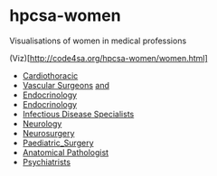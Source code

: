 # hpcsa-women
Visualisations of women in medical professions

(Viz)[http://code4sa.org/hpcsa-women/women.html]

* [Cardiothoracic](http://code4sa.org/hpcsa-women/cardiothoracic.html)
* [Vascular Surgeons](http://code4sa.org/hpcsa-women/vascular.html) [and](http://code4sa.org/hpcsa-women/degrees.html)
* [Endocrinology](http://code4sa.org/hpcsa-women/endocrinology.html)
* [Endocrinology](http://code4sa.org/hpcsa-women/endocrinology.html)
* [Infectious Disease Specialists](http://code4sa.org/hpcsa-women/infectious_diseases.html)
* [Neurology](http://code4sa.org/hpcsa-women/neurology.html)
* [Neurosurgery](http://code4sa.org/hpcsa-women/neurosurgery.html)
* [Paediatric_Surgery](http://code4sa.org/hpcsa-women/paediatric_surgery.html)
* [Anatomical Pathologist](http://code4sa.org/hpcsa-women/path_anatomical.html)
* [Psychiatrists](http://code4sa.org/hpcsa-women/psychiatrists.html)







